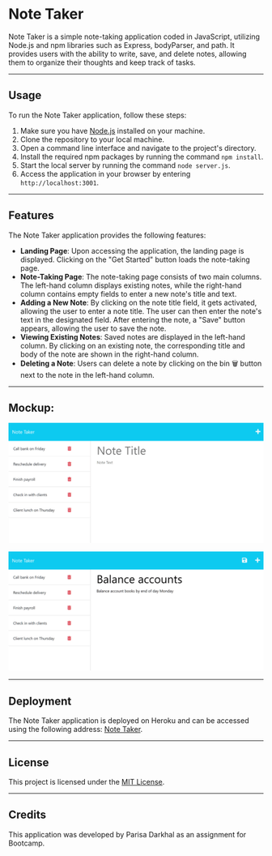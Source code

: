 # Note Taker

Note Taker is a simple note-taking application coded in JavaScript, utilizing Node.js and npm libraries such as Express, bodyParser, and path. It provides users with the ability to write, save, and delete notes, allowing them to organize their thoughts and keep track of tasks.

---

## Usage

To run the Note Taker application, follow these steps:

1. Make sure you have [Node.js](https://nodejs.org) installed on your machine.
2. Clone the repository to your local machine.
3. Open a command line interface and navigate to the project's directory.
4. Install the required npm packages by running the command `npm install`.
5. Start the local server by running the command `node server.js`.
6. Access the application in your browser by entering `http://localhost:3001`.

---

## Features

The Note Taker application provides the following features:

- **Landing Page**: Upon accessing the application, the landing page is displayed. Clicking on the "Get Started" button loads the note-taking page.
- **Note-Taking Page**: The note-taking page consists of two main columns. The left-hand column displays existing notes, while the right-hand column contains empty fields to enter a new note's title and text.
- **Adding a New Note**: By clicking on the note title field, it gets activated, allowing the user to enter a note title. The user can then enter the note's text in the designated field. After entering the note, a "Save" button appears, allowing the user to save the note.
- **Viewing Existing Notes**: Saved notes are displayed in the left-hand column. By clicking on an existing note, the corresponding title and body of the note are shown in the right-hand column.
- **Deleting a Note**: Users can delete a note by clicking on the bin 🗑️ button next to the note in the left-hand column.

---

## Mockup:

![Demo-1](./public/assets/images/demo-1.png)

![Demo-2](./public/assets/images/demo-2.png)

---

## Deployment

The Note Taker application is deployed on Heroku and can be accessed using the following address: [Note Taker](https://your-heroku-app-address).

---

## License

This project is licensed under the [MIT License](LICENSE).

---

## Credits

This application was developed by Parisa Darkhal as an assignment for Bootcamp.
